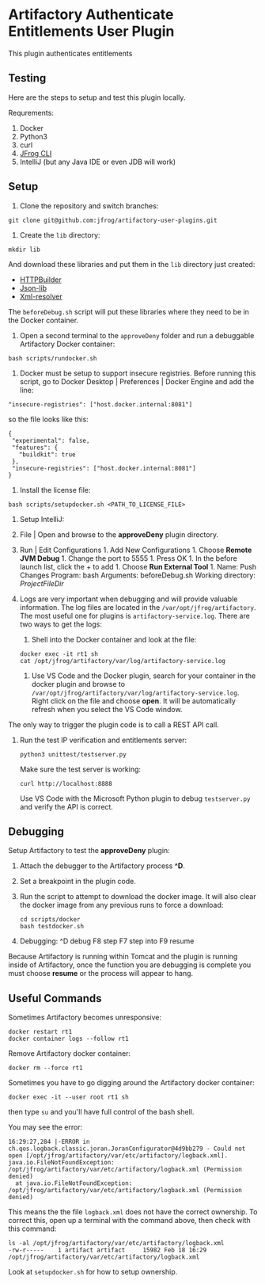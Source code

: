 Artifactory Authenticate Entitlements User Plugin
=======================================

This plugin authenticates entitlements

Testing
---------------------

Here are the steps to setup and test this plugin locally.

Requrements:
  1. Docker
  1. Python3
  1. curl
  1. [JFrog CLI](https://jfrog.com/getcli/)
  1. IntelliJ (but any Java IDE or even JDB will work)

Setup
---------------------
1. Clone the repository and switch branches:

  ```
  git clone git@github.com:jfrog/artifactory-user-plugins.git
  ```

1. Create the ``lib`` directory:

  ```
  mkdir lib
  ```

  And download these libraries and put them in the ``lib`` directory just created:

  * [HTTPBuilder](https://bintray.com/bintray/jcenter/org.codehaus.groovy.modules.http-builder%3Ahttp-builder/_latestVersion)
  * [Json-lib](https://bintray.com/bintray/jcenter/net.sf.json-lib%3Ajson-lib/_latestVersion)
  * [Xml-resolver](https://bintray.com/bintray/jcenter/xml-resolver%3Axml-resolver/_latestVersion)

  The ``beforeDebug.sh`` script will put these libraries where they need to be in the Docker container.

1. Open a second terminal to the ``approveDeny`` folder and run a debuggable Artifactory Docker container:

  ```
  bash scripts/rundocker.sh
  ```

1. Docker must be setup to support insecure registries. Before running this
script, go to Docker Desktop | Preferences | Docker Engine
and add the line:

  ```
  "insecure-registries": ["host.docker.internal:8081"]
  ```

  so the file looks like this:

  ```
  {
   "experimental": false,
   "features": {
     "buildkit": true
   },
   "insecure-registries": ["host.docker.internal:8081"]
  }
  ```

1. Install the license file:

  ```
  bash scripts/setupdocker.sh <PATH_TO_LICENSE_FILE>
  ```

1. Setup IntelliJ:

  1. File | Open and browse to the **approveDeny** plugin directory.
  1. Run | Edit Configurations
    1. Add New Configurations
    1. Choose **Remote JVM Debug**
    1. Change the port to 5555
    1. Press OK
    1. In the before launch list, click the + to add
    1. Choose **Run External Tool**
    1. Name: Push Changes
      Program: bash
      Arguments: beforeDebug.sh
      Working directory: $ProjectFileDir$

1. Logs are very important when debugging and will provide valuable information.
The log files are located in the ``/var/opt/jfrog/artifactory``. The most useful
one for plugins is ``artifactory-service.log``. There are two ways to get the logs:

    1. Shell into the Docker container and look at the file:
      ```
      docker exec -it rt1 sh
      cat /opt/jfrog/artifactory/var/log/artifactory-service.log
      ```

    1. Use VS Code and the Docker plugin, search for your container in the docker
    plugin and browse to ``/var/opt/jfrog/artifactory/var/log/artifactory-service.log``.
    Right click on the file and choose **open**. It will be automatically refresh
    when you select the VS Code window.

The only way to trigger the plugin code is to call a REST API call.

1. Run the test IP verification and entitlements server:

    ```
    python3 unittest/testserver.py
    ```
    Make sure the test server is working:

      ```
      curl http://localhost:8888
      ```

    Use VS Code with the Microsoft Python plugin to debug ``testserver.py`` and
    verify the API is correct.

Debugging
---------------------

Setup Artifactory to test the **approveDeny** plugin:

1. Attach the debugger to the Artifactory process **^D**.
1. Set a breakpoint in the plugin code.
1. Run the script to attempt to download the docker image. It will also
clear the docker image from any previous runs to force a download:

    ```
    cd scripts/docker
    bash testdocker.sh
    ```

1. Debugging:
  ^D debug
  F8 step
  F7 step into
  F9 resume

  Because Artifactory is running within Tomcat and the plugin is running inside of
  Artifactory, once the function you are debugging is complete you must choose **resume**
  or the process will appear to hang.


Useful Commands
---------------------

Sometimes Artifactory becomes unresponsive:

  ```
  docker restart rt1
  docker container logs --follow rt1
  ```

Remove Artifactory docker container:

  ```
  docker rm --force rt1
  ```

Sometimes you have to go digging around the Artifactory docker container:

  ```
  docker exec -it --user root rt1 sh
  ```

  then type ``su`` and you'll have full control of the bash shell.

You may see the error:

  ```
  16:29:27,284 |-ERROR in ch.qos.logback.classic.joran.JoranConfigurator@4d9bb279 - Could not open [/opt/jfrog/artifactory/var/etc/artifactory/logback.xml]. java.io.FileNotFoundException: /opt/jfrog/artifactory/var/etc/artifactory/logback.xml (Permission denied)
	at java.io.FileNotFoundException: /opt/jfrog/artifactory/var/etc/artifactory/logback.xml (Permission denied)
  ```

  This means the the file ``logback.xml`` does not have the correct ownership.
  To correct this, open up a terminal with the command above, then check with
  this command:

  ```
  ls -al /opt/jfrog/artifactory/var/etc/artifactory/logback.xml
  -rw-r-----    1 artifact artifact     15982 Feb 18 16:29 /opt/jfrog/artifactory/var/etc/artifactory/logback.xml
  ```

  Look at ``setupdocker.sh`` for how to setup ownership.
